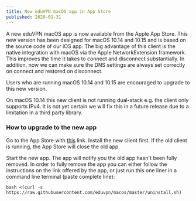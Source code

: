 ```yaml
---
title: New eduVPN macOS app in App Store
published: 2020-01-31
---
```


A new eduVPN macOS app is now available from the Apple App Store.
This new version has been designed for macOS 10.14 and 10.15 and is
based on the source code of our iOS app. The big advantage of this
client is the native integration with macOS via the Apple
NetworkExtension framework. This improves the time it takes to connect and 
disconnect substantially. In addition, now we can make sure the DNS settings 
are always set correctly on connect and restored on disconnect.

Users who are running macOS 10.14 and 10.15 are encouraged to upgrade to
this new version.

On macOS 10.14 this new client is not running dual-stack e.g. the client
only supports IPv4. It is not yet certain we will fix this in a future
release due to a limitation in a third party library.

### How to upgrade to the new app

Go to the App Store with 
[this](https://apps.apple.com/app/eduvpn-client/id1317704208) link. Install the 
new client first. If the old client is running, the App Store will close the 
old app.

Start the new app. The app will notify you the old app hasn't been fully
removed. In order to fully remove the app you can either follow the
instructions on the link offered by the app, or just run this one liner in
a command line terminal (paste complete line):

    bash <(curl -s https://raw.githubusercontent.com/eduvpn/macos/master/uninstall.sh)
